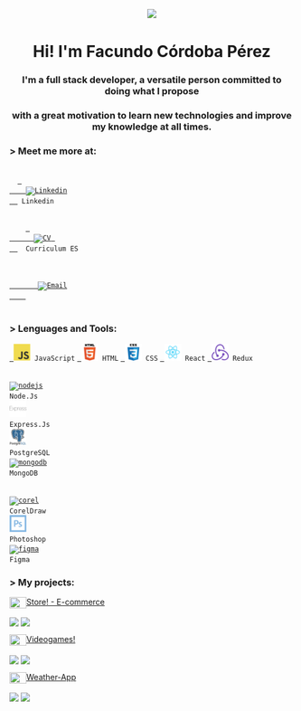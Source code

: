 <p align="center">
  <a href="#" ><img src="https://res.cloudinary.com/facu/image/upload/v1621970612/Github/horizontal-github_bgvnmr.jpg"/></a>
</p>

<h1 align="center" width=75%>Hi! I'm Facundo Córdoba Pérez </h1>
<h3 align="center">I'm a full stack developer, a versatile person committed to doing what I propose</h3>
<h3 align="center">with a great motivation to learn new technologies and improve my knowledge at all times.</h3>

<h3> > Meet me more at: </h3>

  <p><code>
  <a href="https://www.linkedin.com/in/facundocordobaperez/" target="_blank"> 
    <img src="https://res.cloudinary.com/dlexbrcrv/image/upload/v1621273442/Proyects/linkedin_1_wfivod.svg" alt="Linkedin" height="30"/>
  </a><span> Linkedin </span>
</code></p>
  
 <p> <code>
    <a href="https://res.cloudinary.com/facu/image/upload/v1621971466/Github/Facundo_Nicolas_Cordoba_Perez_nn02qy.jpg" target="_blank"> 
      <img src="https://res.cloudinary.com/dlexbrcrv/image/upload/v1621273444/Proyects/cv_ctuedj.svg" alt="CV" height="30"/> 
  </a> <span> Curriculum ES </span>
</code></p>
  
  <p><code>
    <a href="https://mail.google.com/mail/u/0/?fs=1&to=fanicope@hotmail.com&tf=cm" target="_blank">
       <img src="https://res.cloudinary.com/dlexbrcrv/image/upload/v1621291618/Proyects/email_wyxjlw.svg" alt="Email" height="30"/>
    </a>
  </code></p>


<h3> > Lenguages and Tools: </h3>

<p align="left">
  <code><a href="https://developer.mozilla.org/en-US/docs/Web/JavaScript" target="_blank"> <img src="https://raw.githubusercontent.com/devicons/devicon/master/icons/javascript/javascript-original.svg" alt="javascript" height="30"/></a> JavaScript</code>
  <code><a href="https://www.w3.org/html/" target="_blank"> <img src="https://raw.githubusercontent.com/devicons/devicon/master/icons/html5/html5-original-wordmark.svg" alt="html5" height="30"/></a> HTML</code>
  <code><a href="https://developer.mozilla.org/es/docs/Web/CSS" target="_blank"> <img src="https://raw.githubusercontent.com/github/explore/80688e429a7d4ef2fca1e82350fe8e3517d3494d/topics/css/css.png" alt="html5" height="30"/></a> CSS</code>
  <code><a href="https://reactjs.org/" target="_blank"> <img src="https://raw.githubusercontent.com/github/explore/80688e429a7d4ef2fca1e82350fe8e3517d3494d/topics/react/react.png" alt="react" height="30"/></a> React</code>
  <code><a href="https://redux.js.org" target="_blank"> <img src="https://raw.githubusercontent.com/devicons/devicon/master/icons/redux/redux-original.svg" alt="redux" width="30" height="30"/></a> Redux</code>
  
  <code><a href="https://nodejs.org" target="_blank"> <img src="https://storage.semalt.com/uploads/articles/6e222187f3ca196b689b9d3984685dc91.png" alt="nodejs" height="30"/></a> Node.Js</code>
  <code><a href="https://expressjs.com" target="_blank"> <img src="https://raw.githubusercontent.com/github/explore/80688e429a7d4ef2fca1e82350fe8e3517d3494d/topics/express/express.png" alt="express" height="30"/></a> Express.Js</code>
  <code><a href="https://www.postgresql.org" target="_blank"> <img src="https://raw.githubusercontent.com/devicons/devicon/master/icons/postgresql/postgresql-original-wordmark.svg" alt="postgresql" width="30" height="30"/></a> PostgreSQL</code>
  <code><a href="https://www.mongodb.com/" target="_blank"> <img src="https://memo8.com/wp-content/uploads/2020/05/225-2254691_9kib-354x415-unnamed-mongodb-logo-svg-e1588311798927.jpg" alt="mongodb" height="30"/></a> MongoDB</code>
  
   <code><a href="https://www.coreldraw.com/" target="_blank"> <img src="http://3.bp.blogspot.com/-X9quyToD8jo/VeR1h_gH8EI/AAAAAAAAA3o/RpSj502a7gM/s1600/Logo%2Bde%2BCorelDRAW%2BX7.png" alt="corel" height="30"/></a> CorelDraw</code>
  <code><a href="https://www.photoshop.com/en" target="_blank"> <img src="https://raw.githubusercontent.com/devicons/devicon/master/icons/photoshop/photoshop-line.svg" alt="photoshop" height="30"/></a> Photoshop</code>
  <code><a href="https://www.figma.com/" target="_blank"> <img src="https://www.vectorlogo.zone/logos/figma/figma-icon.svg" alt="figma" height="30"/></a> Figma</code>

</p>

<h3> > My projects: </h3>
<p align="left">

<a href="https://github.com/josegarrera/ecommerce" ><img align="center" src="https://res.cloudinary.com/dcen68vrk/image/upload/v1616990316/GitHub%20Profile/point_msrsac.svg" height="20" width="30" />Store! - E-commerce </a>

<a href="#" ><img align="center" src="https://res.cloudinary.com/dcen68vrk/image/upload/v1616992169/GitHub%20Profile/line_geelnc.svg" width="30" /></a>
<a href="https://github.com/josegarrera/ecommerce" ><img align="center" src="https://res.cloudinary.com/dlexbrcrv/image/upload/v1620607840/Proyects/Store_dymrk7.png" width="500" /></a>

<a href="https://github.com/Pavegliobruno/Videogames" ><img align="center" src="https://res.cloudinary.com/dcen68vrk/image/upload/v1616990316/GitHub%20Profile/point_msrsac.svg" height="20" width="30" />Videogames!</a>

<a href="#" ><img align="center" src="https://res.cloudinary.com/dcen68vrk/image/upload/v1616992169/GitHub%20Profile/line_geelnc.svg" width="30" /></a>
<a href="https://github.com/Pavegliobruno/Videogames" ><img align="center" src="https://res.cloudinary.com/dlexbrcrv/image/upload/v1620505242/Proyects/Proyecto_Individual_qgppfq.png" width="500" /></a>

<a href="https://" ><img align="center" src="https://res.cloudinary.com/dcen68vrk/image/upload/v1616990316/GitHub%20Profile/point_msrsac.svg" height="20" width="30" />Weather-App </a>

<a href="#" ><img align="center" src="https://res.cloudinary.com/dcen68vrk/image/upload/v1616992169/GitHub%20Profile/line_geelnc.svg" width="30" /></a>
<a href="https://" ><img align="center" src="https://images.unsplash.com/photo-1584824486516-0555a07fc511?ixlib=rb-1.2.1&ixid=MnwxMjA3fDB8MHxwaG90by1wYWdlfHx8fGVufDB8fHx8&auto=format&fit=crop&w=750&q=80" width="500" /></a>
